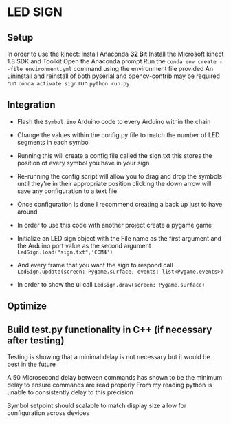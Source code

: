 # LED SIGN

## Setup

In order to use the kinect:
    Install Anaconda **32 Bit** 
    Install the Microsoft kinect 1.8 SDK and Toolkit
    Open the Anaconda prompt
    Run the ```conda env create --file environment.yml``` command using the environment file provided
    An uininstall and reinstall of both pyserial and opencv-contrib may be required
    run ```conda activate sign```
    run ```python run.py```

## Integration
* Flash the `Symbol.ino` Arduino code to every Arduino within the chain
* Change the values within the config.py file to match the number of LED segments in each symbol
* Running this will create a config file called the sign.txt this stores the position of every symbol you have in your sign
* Re-running the config script will allow you to drag and drop the symbols until they're in their appropriate position clicking the down arrow will save any configuration to a text file
* Once configuration is done I recommend creating a back up just to have around

* In order to use this code with another project create a pygame game
* Initialize an LED sign object with the File name as the first argument and the Arduino port value as the second argument ```LedSign.load("sign.txt",'COM4')```
* And every frame that you want the sign to respond call ```LedSign.update(screen: Pygame.surface, events: list<Pygame.events>)```
* In order to show the ui call ```LedSign.draw(screen: Pygame.surface)```




## Optimize 

## Build test.py functionality in C++ (if necessary after testing)

Testing is showing that a minimal delay is not necessary but it would be best in the future

A 50 Microsecond delay between commands has shown to be the minimum delay to ensure commands are read properly
From my reading python is unable to consistently delay to this precision

Symbol setpoint should scalable to match display size allow for configuration across devices
